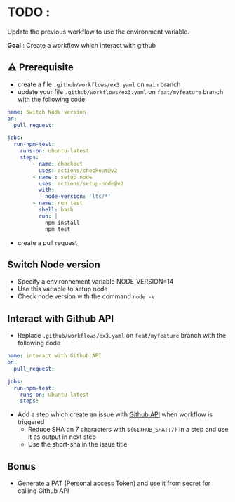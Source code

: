 # TODO :

Update the previous workflow to use the environment variable.

**Goal** : Create a workflow which interact with github

## ⚠️ Prerequisite

* create a file `.github/workflows/ex3.yaml` on `main` branch
* update your file `.github/workflows/ex3.yaml` on `feat/myfeature` branch with the following code

```yaml
name: Switch Node version
on: 
  pull_request:

jobs:
  run-npm-test:
    runs-on: ubuntu-latest
    steps:
        - name: checkout
          uses: actions/checkout@v2
        - name : setup node
          uses: actions/setup-node@v2
          with:
            node-version: 'lts/*'
        - name: run test
          shell: bash
          run: |
            npm install
            npm test
```
* create a pull request

## Switch Node version
 
* Specify a environnement variable NODE_VERSION=14
* Use this variable to setup node
* Check node version with the command `node -v`

## Interact with Github API

* Replace `.github/workflows/ex3.yaml` on `feat/myfeature` branch with the following code

```yaml
name: interact with Github API
on: 
  pull_request:

jobs:
  run-npm-test:
    runs-on: ubuntu-latest
    steps:
```

* Add a step which create an issue with [Github API](https://docs.github.com/en/rest/issues/issues#create-an-issue) when workflow is triggered 
  * Reduce SHA on 7 characters with `${GITHUB_SHA::7}` in a step and use it as output in next step
  * Use the short-sha in the issue title

## Bonus

* Generate a PAT (Personal access Token) and use it from secret for calling Github API

